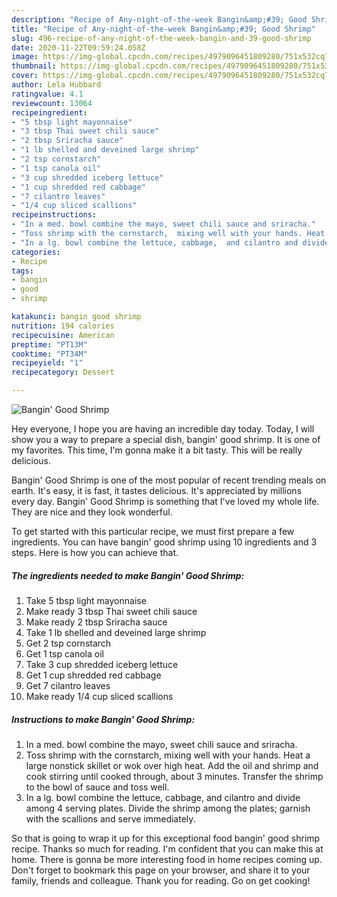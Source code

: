 ```yaml
---
description: "Recipe of Any-night-of-the-week Bangin&amp;#39; Good Shrimp"
title: "Recipe of Any-night-of-the-week Bangin&amp;#39; Good Shrimp"
slug: 496-recipe-of-any-night-of-the-week-bangin-and-39-good-shrimp
date: 2020-11-22T09:59:24.058Z
image: https://img-global.cpcdn.com/recipes/4979096451809280/751x532cq70/bangin-good-shrimp-recipe-main-photo.jpg
thumbnail: https://img-global.cpcdn.com/recipes/4979096451809280/751x532cq70/bangin-good-shrimp-recipe-main-photo.jpg
cover: https://img-global.cpcdn.com/recipes/4979096451809280/751x532cq70/bangin-good-shrimp-recipe-main-photo.jpg
author: Lela Hubbard
ratingvalue: 4.1
reviewcount: 13064
recipeingredient:
- "5 tbsp light mayonnaise"
- "3 tbsp Thai sweet chili sauce"
- "2 tbsp Sriracha sauce"
- "1 lb shelled and deveined large shrimp"
- "2 tsp cornstarch"
- "1 tsp canola oil"
- "3 cup shredded iceberg lettuce"
- "1 cup shredded red cabbage"
- "7 cilantro leaves"
- "1/4 cup sliced scallions"
recipeinstructions:
- "In a med. bowl combine the mayo, sweet chili sauce and sriracha."
- "Toss shrimp with the cornstarch,  mixing well with your hands. Heat a large nonstick skillet or wok over high heat.  Add the oil and shrimp and cook stirring until cooked through,  about 3 minutes.  Transfer the shrimp to the bowl of sauce and toss well."
- "In a lg. bowl combine the lettuce, cabbage,  and cilantro and divide among 4 serving plates. Divide the shrimp among the plates; garnish with the scallions and serve immediately."
categories:
- Recipe
tags:
- bangin
- good
- shrimp

katakunci: bangin good shrimp 
nutrition: 194 calories
recipecuisine: American
preptime: "PT13M"
cooktime: "PT34M"
recipeyield: "1"
recipecategory: Dessert

---
```



![Bangin&#39; Good Shrimp](https://img-global.cpcdn.com/recipes/4979096451809280/751x532cq70/bangin-good-shrimp-recipe-main-photo.jpg)

Hey everyone, I hope you are having an incredible day today. Today, I will show you a way to prepare a special dish, bangin&#39; good shrimp. It is one of my favorites. This time, I'm gonna make it a bit tasty. This will be really delicious.



Bangin&#39; Good Shrimp is one of the most popular of recent trending meals on earth. It's easy, it is fast, it tastes delicious. It's appreciated by millions every day. Bangin&#39; Good Shrimp is something that I've loved my whole life. They are nice and they look wonderful.


To get started with this particular recipe, we must first prepare a few ingredients. You can have bangin&#39; good shrimp using 10 ingredients and 3 steps. Here is how you can achieve that.

<!--inarticleads1-->

##### The ingredients needed to make Bangin&#39; Good Shrimp:

1. Take 5 tbsp light mayonnaise
1. Make ready 3 tbsp Thai sweet chili sauce
1. Make ready 2 tbsp Sriracha sauce
1. Take 1 lb shelled and deveined large shrimp
1. Get 2 tsp cornstarch
1. Get 1 tsp canola oil
1. Take 3 cup shredded iceberg lettuce
1. Get 1 cup shredded red cabbage
1. Get 7 cilantro leaves
1. Make ready 1/4 cup sliced scallions




<!--inarticleads2-->

##### Instructions to make Bangin&#39; Good Shrimp:

1. In a med. bowl combine the mayo, sweet chili sauce and sriracha.
1. Toss shrimp with the cornstarch,  mixing well with your hands. Heat a large nonstick skillet or wok over high heat.  Add the oil and shrimp and cook stirring until cooked through,  about 3 minutes.  Transfer the shrimp to the bowl of sauce and toss well.
1. In a lg. bowl combine the lettuce, cabbage,  and cilantro and divide among 4 serving plates. Divide the shrimp among the plates; garnish with the scallions and serve immediately.




So that is going to wrap it up for this exceptional food bangin&#39; good shrimp recipe. Thanks so much for reading. I'm confident that you can make this at home. There is gonna be more interesting food in home recipes coming up. Don't forget to bookmark this page on your browser, and share it to your family, friends and colleague. Thank you for reading. Go on get cooking!
